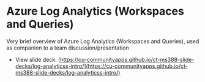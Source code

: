 # Azure Log Analytics (Workspaces and Queries)

Very brief overview of Azure Log Analytics (Workspaces and Queries), used as companion to a team discussion/presentation

- View slide deck: [https://cu-communityapps.github.io/ct-ms388-slide-decks/log-analyticss-intro/](https://cu-communityapps.github.io/ct-ms388-slide-decks/log-analyticss-intro/)
